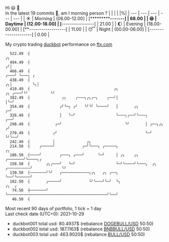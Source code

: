 Hi :smiley: :wave:  
In the latest 19 commits :bug:, am I morning person ? 
| | | | |%|
| --- | --- | --- | --- | --- |
| :sunny: | Morning | (06.00-12.00] | [*************-------] | 68.00 |
| :satisfied: | Daytime | (12.00-18.00] | [****----------------] | 21.00 |
| :moon: | Evening | (18.00-00.00] | [**------------------] | 11.00 |
| :sleeping: | Night | (00.00-06.00] | [--------------------] | 0.00 |

My crypto trading [duckbot](https://github.com/jojoee/duckbot) performance on [ftx.com](https://ftx.com/#a=13144711)
```
  522.49  ┤                                                                                 ╭╮
  494.49  ┤                                                                                ╭╯│
  466.49  ┤                                                                            ╭───╯ ╰───╮ ╭
  438.49  ┤                                                                          ╭╮│         ╰╮│
  410.49  ┤                                     ╭╮                            ╭╮ ╭───╯╰╯          ╰╯
  382.49  ┤              ╭╮    ╭───╮╭╮╭─╮    ╭──╯│                            │╰─╯
  354.49  ┤             ╭╯╰─╮ ╭╯   ╰╯╰╯ ╰────╯   │       ╭╮                 ╭─╯
  326.49  ┤             │   ╰─╯                  ╰───╮╭──╯╰───╮          ╭──╯
  298.49  ┤           ╭─╯                            ╰╯       │ ╭──╮╭╮  ╭╯
  270.49  ┤          ╭╯                                       ╰─╯  ╰╯╰──╯
  242.49  ┤          │              ╭╮
  214.50  ┤    ╭─────╯            ╭─╯╰───╮ ╭─────╮                                          ╭╮
  186.50  ┤────╯        ╭───╮ ╭───╯      ╰─╯     │ ╭╮    ╭╮                         ╭───────╯╰────╮╭
  158.50  ┤       ╭╮╭───╯   ╰─╯                  ╰─╯╰────╯╰───╮  ╭╮      ╭──────────╯             ╰╯
  130.50  ┤───────╯╰╯   ╭────────────╮╭╮   ╭╮ ╭──╮            ╰──╯╰──────╯
  102.50  ┤       ╭─────╯            ╰╯╰───╯╰─╯  ╰╮                                            ╭╮  ╭
   74.50  ┼───────╯                               ╰────────────────────────────────────────────╯╰──╯
   46.50  ┤
```
Most recent 90 days of portfolio, 1 tick = 1 day<br />
Last check date (UTC+0): 2021-10-29
- duckbot001 total usd: 80.4937$ (rebalance [DOGEBULL/USD](https://ftx.com/trade/DOGEBULL/USD#a=13144711) 50:50)
- duckbot002 total usd: 187.1163$ (rebalance [BNBBULL/USD](https://ftx.com/trade/BNBBULL/USD#a=13144711) 50:50)
- duckbot003 total usd: 463.9020$ (rebalance [BULL/USD](https://ftx.com/trade/BULL/USD#a=13144711) 50:50)

